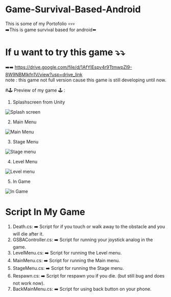 # Game-Survival-Based-Android
This is some of my Portofolio 💀💀💀 <br>
➡️This is game survival based for android⬅️

# If u want to try this game ⤵️⤵️

➡️➡️ https://drive.google.com/file/d/1AfYIEspv4r9TtmwpZl9-8W9NBMIkfn1V/view?usp=drive_link <br>
note : this game not full version cause this game is still developing until now.

#🕹 Preview of my game 🕹 :

1. Splashscreen from Unity
   
 ![Splash screen](https://github.com/Hanzwellz/Game-Survival-Based-Android/assets/140514120/cec79bb4-1a06-49c8-8b51-11201a7458d4)

2. Main  Menu

![Main Menu](https://github.com/Hanzwellz/Game-Survival-Based-Android/assets/140514120/970f92f4-6420-4c5d-b4b0-205ab0587c48)

3. Stage Menu

![Stage menu](https://github.com/Hanzwellz/Game-Survival-Based-Android/assets/140514120/948d2420-ef54-448f-8533-d4d3fe71c13e)

4. Level Menu

![Level menu](https://github.com/Hanzwellz/Game-Survival-Based-Android/assets/140514120/5b2fba23-b131-43be-a6e0-85755d728358)

5. In Game

![In Game](https://github.com/Hanzwellz/Game-Survival-Based-Android/assets/140514120/50f63787-9701-4f58-92cb-7023fc09f3c0)

# Script In My Game
1. Death.cs: ➡️ Script for if you touch or walk away to the obstacle and you will die after it. <br>
2. GSBAController.cs: ➡️ Script for running your joystick analog in the game. <br>
3. LevelMenu.cs: ➡️ Script for running the Level menu. <br>
4. MainMenu.cs: ➡️ Script for running the Main menu. <br>
5. StageMenu.cs: ➡️ Script for running the Stage menu. <br>
6. Respawn.cs: ➡️ Script for respawn you if you die. (but still bug and does not work now). <br>
7. BackMainMenu.cs: ➡️ Script for using back button on your phone. <br>
